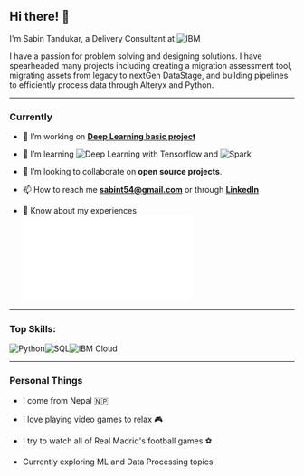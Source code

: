 <!--
**sabint54/sabint54** is a ✨ _special_ ✨ repository because its `README.md` (this file) appears on your GitHub profile.

Here are some ideas to get you started:

- 🔭 I’m currently working on ...
- 🌱 I’m currently learning ...
- 👯 I’m looking to collaborate on ...
- 🤔 I’m looking for help with ...
- 💬 Ask me about ...
- 📫 How to reach me: ...
- 😄 Pronouns: ...
- ⚡ Fun fact: ...
-->
## Hi there! 👋 

I'm Sabin Tandukar, a Delivery Consultant at ![**IBM**](https://img.shields.io/static/v1?style=for-the-badge&message=IBM&color=052FAD&logo=IBM&logoColor=FFFFFF&label=)

I  have a passion for problem solving and designing solutions. I have spearheaded many projects including creating a migration assessment tool, migrating assets from legacy to nextGen DataStage, and building pipelines to efficiently process data through Alteryx and Python. 

---

### Currently

- 🔭 I’m working on [**Deep Learning basic project**](https://github.com/sabint54/DLBasics)

- 🌱 I’m learning ![**Deep Learning with Tensorflow**](https://img.shields.io/badge/TensorFlow-FF6F00?style=for-the-badge&logo=tensorflow&logoColor=white) and ![**Spark**](https://img.shields.io/badge/Spark-FF6F00?style=for-the-badge&logo=apache-spark&logoColor=white)
  
- 👯 I’m looking to collaborate on **open source projects**.

- 📫 How to reach me **sabint54@gmail.com** or through [**LinkedIn**](https://www.linkedin.com/in/sabin-tandukar-/)

- 📄 Know about my experiences ![**Resume**](/files/SabinTandukarResume.pdf)

---

### Top Skills:
![Python](https://img.shields.io/badge/Python-3776AB?style=for-the-badge&logo=python&logoColor=white)![SQL](https://img.shields.io/badge/MySQL-00000F?style=for-the-badge&logo=mysql&logoColor=white)![IBM Cloud](https://img.shields.io/badge/IBM%20Cloud-1261FE?style=for-the-badge&logo=IBM%20Cloud&logoColor=white)

---

### Personal Things

- I come from Nepal 🇳🇵

- I love playing video games to relax 🎮

- I try to watch all of Real Madrid's football games ⚽️

- Currently exploring ML and Data Processing topics

